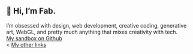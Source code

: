 ## 👋 Hi, I’m Fab.
I’m obsessed with design, web development, creative coding, generative art, WebGL, and pretty much anything that mixes creativity with tech.<br>
[My sandbox on Github](https://fabcreative.github.io/)<br><
[My other links](https://linktr.ee/fabioardemagni)

<!---
fabcreative/fabcreative is a ✨ special ✨ repository because its `README.md` (this file) appears on your GitHub profile.
You can click the Preview link to take a look at your changes.
--->


